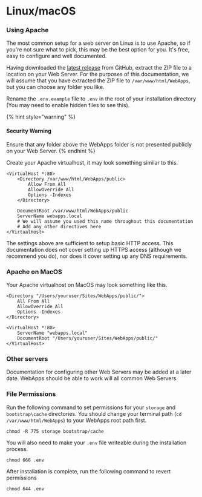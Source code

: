 # Linux/macOS

### Using Apache

The most common setup for a web server on Linux is to use Apache, so if you're not sure what to pick, this may be the best option for you. It's free, easy to configure and well documented.

Having downloaded the [latest release](https://github.com/RTWA/WebApps/releases/latest) from GitHub, extract the ZIP file to a location on your Web Server. For the purposes of this documentation, we will assume that you have extracted the ZIP file to `/var/www/html/WebApps`, but you can choose any folder you like.

Rename the `.env.example` file to `.env` in the root of your installation directory (You may need to enable hidden files to see this).

{% hint style="warning" %}
#### Security Warning

Ensure that any folder above the WebApps folder is not presented publicly on your Web Server.
{% endhint %}

Create your Apache virtualhost, it may look something similar to this.

```
<VirtualHost *:80>
    <Directory /var/www/html/WebApps/public>
        Allow From All
        AllowOverride All
        Options -Indexes
    </Directory>

    DocumentRoot /var/www/html/WebApps/public
    ServerName webapps.local
    # We will assume you used this name throughout this documentation
    # Add any other directives here
</VirtualHost>
```

The settings above are sufficient to setup basic HTTP access. This documentation does not cover setting up HTTPS access (although we recommend you do), nor does it cover setting up any DNS requirements.

### Apache on MacOS

Your Apache virtualhost on MacOS may look something like this.

```
<Directory "/Users/youruser/Sites/WebApps/public/">
    All From All
    AllowOverride All
    Options -Indexes
</Directory>

<VirtualHost *:80>
    ServerName "webapps.local"
    DocumentRoot "/Users/youruser/Sites/WebApps/public/"
</VirtualHost>
```

### Other servers

Documentation for configuring other Web Servers may be added at a later date. WebApps should be able to work will all common Web Servers.

### File Permissions

Run the following command to set permissions for your `storage` and `bootstrap\cache` directories. You should change your terminal path (`cd /var/www/html/WebApps`) to your WebApps root path first.

```
chmod -R 775 storage bootstrap/cache
```

You will also need to make your `.env` file writeable during the installation process.

```
chmod 666 .env
```

After installation is complete, run the following command to revert permissions

```
chmod 644 .env
```

